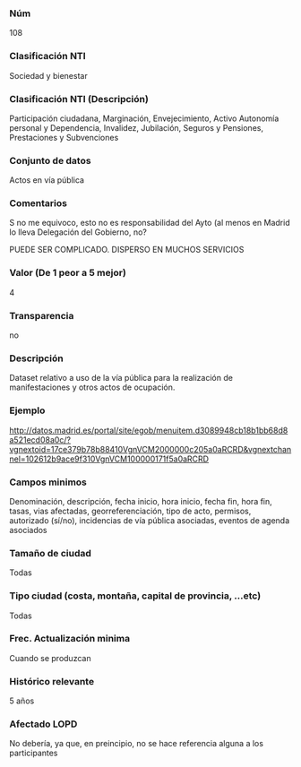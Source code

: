 ### Núm
108
### Clasificación NTI
Sociedad y bienestar
### Clasificación NTI (Descripción)
Participación ciudadana, Marginación, Envejecimiento, Activo Autonomía personal y Dependencia, Invalidez, Jubilación, Seguros y Pensiones, Prestaciones y Subvenciones
### Conjunto de datos
Actos en vía pública
### Comentarios
S no me equivoco, esto no es responsabilidad del Ayto (al menos en Madrid lo lleva Delegación del Gobierno, no?

PUEDE SER COMPLICADO. DISPERSO EN MUCHOS SERVICIOS
### Valor (De 1 peor a 5 mejor)
4
### Transparencia
no
### Descripción
Dataset relativo a uso de la vía pública para la realización de manifestaciones y otros actos de ocupación.
### Ejemplo
http://datos.madrid.es/portal/site/egob/menuitem.d3089948cb18b1bb68d8a521ecd08a0c/?vgnextoid=17ce379b78b88410VgnVCM2000000c205a0aRCRD&vgnextchannel=102612b9ace9f310VgnVCM100000171f5a0aRCRD
### Campos minimos
Denominación, descripción, fecha inicio, hora inicio, fecha fin, hora fin, tasas, vias afectadas, georreferenciación, tipo de acto, permisos, autorizado (sí/no), incidencias de vía pública asociadas, eventos de agenda asociados
### Tamaño de ciudad
Todas
### Tipo ciudad (costa, montaña, capital de provincia, …etc)
Todas
### Frec. Actualización minima
Cuando se produzcan
### Histórico relevante
5 años
### Afectado LOPD
No debería, ya que, en preincipio, no se hace referencia alguna a los participantes
